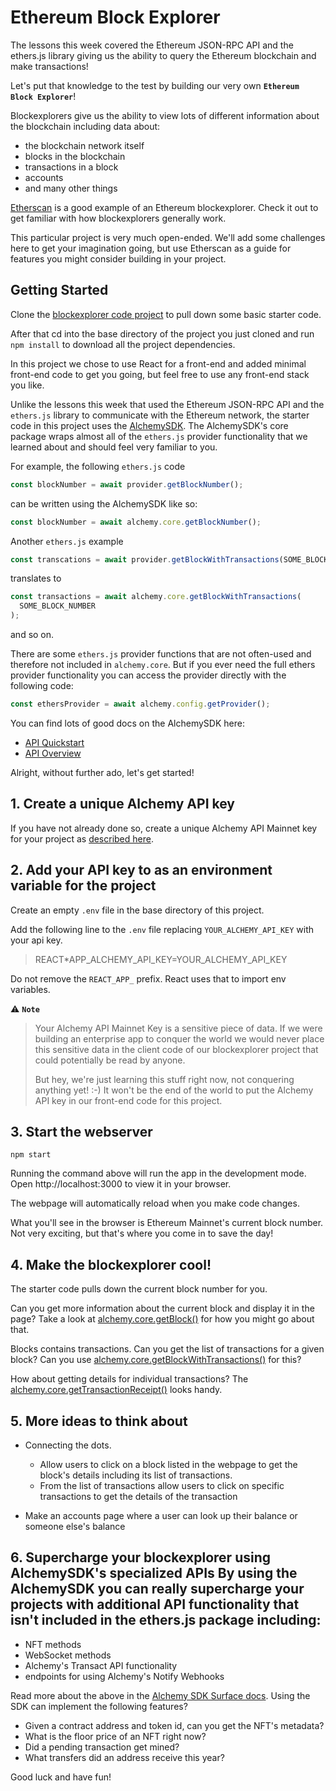 # Ethereum Block Explorer

The lessons this week covered the Ethereum JSON-RPC API and the ethers.js library giving us the ability to query the Ethereum blockchain and make transactions!

Let's put that knowledge to the test by building our very own **`Ethereum Block Explorer`**!

Blockexplorers give us the ability to view lots of different information about the blockchain including data about:

- the blockchain network itself
- blocks in the blockchain
- transactions in a block
- accounts
- and many other things

[Etherscan](https://etherscan.io/) is a good example of an Ethereum blockexplorer. Check it out to get familiar with how blockexplorers generally work.

This particular project is very much open-ended. We'll add some challenges here to get your imagination going, but use Etherscan as a guide for features you might consider building in your project.

## Getting Started

Clone the [blockexplorer code project](https://github.com/alchemyplatform/blockexplorer) to pull down some basic starter code.

After that cd into the base directory of the project you just cloned and run `npm install` to download all the project dependencies.

In this project we chose to use React for a front-end and added minimal front-end code to get you going, but feel free to use any front-end stack you like.

Unlike the lessons this week that used the Ethereum JSON-RPC API and the `ethers.js` library to communicate with the Ethereum network, the starter code in this project uses the [AlchemySDK](https://docs.alchemy.com/reference/alchemy-sdk-quickstart?a=dkdaniz). The AlchemySDK's core package wraps almost all of the `ethers.js` provider functionality that we learned about and should feel very familiar to you.

For example, the following `ethers.js` code

```js
const blockNumber = await provider.getBlockNumber();
```

can be written using the AlchemySDK like so:

```js
const blockNumber = await alchemy.core.getBlockNumber();
```

Another `ethers.js` example

```js
const transcations = await provider.getBlockWithTransactions(SOME_BLOCK_NUMBER);
```

translates to

```js
const transactions = await alchemy.core.getBlockWithTransactions(
  SOME_BLOCK_NUMBER
);
```

and so on.

There are some `ethers.js` provider functions that are not often-used and therefore not included in `alchemy.core`. But if you ever need the full ethers provider functionality you can access the provider directly with the following code:

```js
const ethersProvider = await alchemy.config.getProvider();
```

You can find lots of good docs on the AlchemySDK here:

- [API Quickstart](https://docs.alchemy.com/reference/alchemy-sdk-quickstart?a=dkdaniz)
- [API Overview](https://docs.alchemy.com/reference/api-overview?a=dkdaniz)

Alright, without further ado, let's get started!

## 1. Create a unique Alchemy API key

If you have not already done so, create a unique Alchemy API Mainnet key for your project as [described here](https://docs.alchemy.com/reference/api-overview?a=dkdaniz).

## 2. Add your API key to as an environment variable for the project

Create an empty `.env` file in the base directory of this project.

Add the following line to the `.env` file replacing `YOUR_ALCHEMY_API_KEY` with your api key.

> REACT\*APP_ALCHEMY_API_KEY=YOUR_ALCHEMY_API_KEY

Do not remove the `REACT_APP_` prefix. React uses that to import env variables.

⚠️ **`Note`**

> Your Alchemy API Mainnet Key is a sensitive piece of data. If we were
> building an enterprise app to conquer the world we would never place
> this sensitive data in the client code of our blockexplorer project that
> could potentially be read by anyone.
>
> But hey, we're just learning this stuff right now, not conquering anything
> yet! :-) It won't be the end of the world to put the Alchemy API key in our
> front-end code for this project.

## 3. Start the webserver

`npm start`

Running the command above will run the app in the development mode. Open http://localhost:3000 to view it in your browser.

The webpage will automatically reload when you make code changes.

What you'll see in the browser is Ethereum Mainnet's current block number. Not very exciting, but that's where you come in to save the day!

## 4. Make the blockexplorer cool!

The starter code pulls down the current block number for you.

Can you get more information about the current block and display it in the page? Take a look at [alchemy.core.getBlock()](https://docs.alchemy.com/reference/sdk-getblock?a=dkdaniz) for how you might go about that.

Blocks contains transactions. Can you get the list of transactions for a given block? Can you use [alchemy.core.getBlockWithTransactions()](https://docs.alchemy.com/reference/sdk-getblockwithtransactions?a=dkdaniz) for this?

How about getting details for individual transactions? The [alchemy.core.getTransactionReceipt()](https://docs.alchemy.com/reference/sdk-gettransactionreceipt?a=dkdaniz) looks handy.

## 5. More ideas to think about

- Connecting the dots.

  - Allow users to click on a block listed in the webpage to get the block's details including its list of transactions.
  - From the list of transactions allow users to click on specific transactions to get the details of the transaction

- Make an accounts page where a user can look up their balance or someone else's balance

## 6. Supercharge your blockexplorer using AlchemySDK's specialized APIs By using the AlchemySDK you can really supercharge your projects with additional API functionality that isn't included in the ethers.js package including:

- NFT methods
- WebSocket methods
- Alchemy's Transact API functionality
- endpoints for using Alchemy's Notify Webhooks

Read more about the above in the [Alchemy SDK Surface docs](https://docs.alchemy.com/reference/alchemy-sdk-api-surface-overview?a=dkdaniz). Using the SDK can implement the following features?

- Given a contract address and token id, can you get the NFT's metadata?
- What is the floor price of an NFT right now?
- Did a pending transaction get mined?
- What transfers did an address receive this year?

Good luck and have fun!
